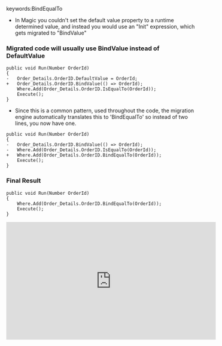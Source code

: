﻿keywords:BindEqualTo

* In Magic you couldn't set the default value property to a runtime determined value, and instead you would use an "Init" expression, which gets migrated to "BindValue"
### Migrated code will usually use BindValue instead of DefaultValue
```csdiff
public void Run(Number OrderId)
{
-   Order_Details.OrderID.DefaultValue = OrderId;
+   Order_Details.OrderID.BindValue(() => OrderId);
    Where.Add(Order_Details.OrderID.IsEqualTo(OrderId));
    Execute();
}
```
* Since this is a common pattern, used throughout the code, the migration engine automatically translates this to 'BindEqualTo' so instead of two lines, you now have one.
```csdiff
public void Run(Number OrderId)
{
-   Order_Details.OrderID.BindValue(() => OrderId);
-   Where.Add(Order_Details.OrderID.IsEqualTo(OrderId));
+   Where.Add(Order_Details.OrderID.BindEqualTo(OrderId));
    Execute();
}
```
### Final Result
```csdiff
public void Run(Number OrderId)
{
    Where.Add(Order_Details.OrderID.BindEqualTo(OrderId));
    Execute();
}
```
<iframe width="560" height="315" src="https://www.youtube.com/embed/vJQTHCnNhro?list=PL1DEQjXG2xnJxhcxZ1ItQdfroctirL8Qr" frameborder="0" allowfullscreen></iframe>

